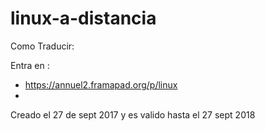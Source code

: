# linux-a-distancia

Como Traducir:


Entra en :

* https://annuel2.framapad.org/p/linux 
* 


Creado el 27 de sept 2017 y es valido hasta el 27 sept 2018


